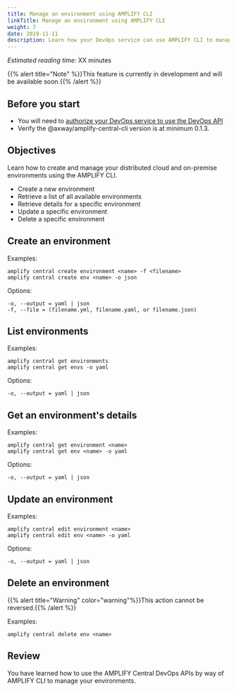 ```yaml
---
title: Manage an environment using AMPLIFY CLI
linkTitle: Manage an environment using AMPLIFY CLI
weight: 7
date: 2019-11-11
description: Learn how your DevOps service can use AMPLIFY CLI to manage your environments.
---
```


*Estimated reading time*: XX minutes

{{% alert title="Note" %}}This feature is currently in development and will be available soon.{{% /alert %}}

## Before you start

* You will need to [authorize your DevOps service to use the DevOps API](/docs/central/cli_getstarted/)
* Verify the @axway/amplify-central-cli version is at minimum 0.1.3.

## Objectives

Learn how to create and manage your distributed cloud and on-premise environments using the AMPLIFY CLI.

* Create a new environment
* Retrieve a list of all available environments
* Retrieve details for a specific environment
* Update a specific environment
* Delete a specific environment

## Create an environment

Examples:

```
amplify central create environment <name> -f <filename>
amplify central create env <name> -o json
```

Options:

```
-o, --output = yaml | json
-f, --file = (filename.yml, filename.yaml, or filename.json)
```

## List environments

Examples:

```
amplify central get environments
amplify central get envs -o yaml
```

Options:

```
-o, --output = yaml | json
```

## Get an environment's details

Examples:

```
amplify central get environment <name>
amplify central get env <name> -o yaml
```

Options:

```
-o, --output = yaml | json
```

## Update an environment

Examples:

```
amplify central edit environment <name>
amplify central edit env <name> -o yaml
```

Options:

```
-o, --output = yaml | json
```

## Delete an environment

{{% alert title="Warning" color="warning"%}}This action cannot be reversed.{{% /alert %}}

Examples:

```
amplify central delete env <name>
```

## Review

You have learned how to use the AMPLIFY Central DevOps APIs by way of AMPLIFY CLI to manage your environments.
